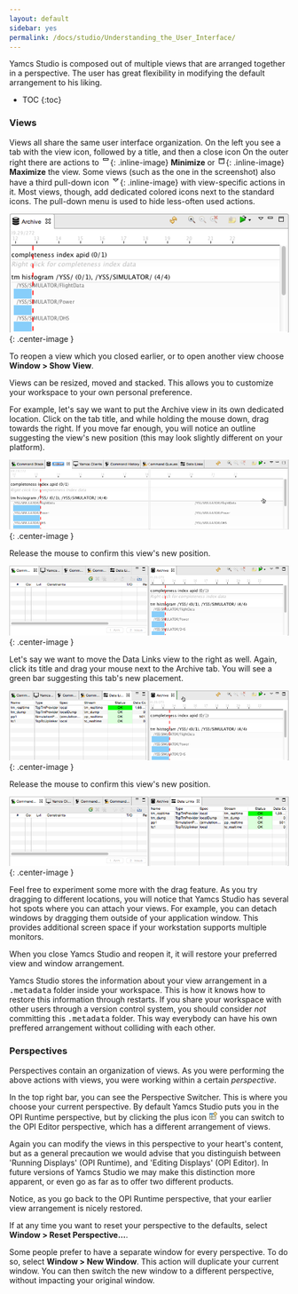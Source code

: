 ```yaml
---
layout: default
sidebar: yes
permalink: /docs/studio/Understanding_the_User_Interface/
---
```


Yamcs Studio is composed out of multiple views that are arranged together in a perspective. The user has great flexibility in modifying the default arrangement to his liking.

* TOC
{:toc}

### Views
Views all share the same user interface organization. On the left you see a tab with the view icon, followed by a title, and then a close icon On the outer right there are actions to ![Minimize](/assets/studio/view-minimize.png){: .inline-image} **Minimize** or  ![Maximize](/assets/studio/view-maximize.png){: .inline-image} **Maximize** the view. Some views (such as the one in the screenshot) also have a third pull-down icon ![Pulldown](/assets/studio/view-pulldown.png){: .inline-image} with view-specific actions in it. Most views, though, add dedicated colored icons next to the standard icons. The pull-down menu is used to hide less-often used actions.

![A View](/assets/studio/a-view.png){: .center-image }

<div class="hint">
    To reopen a view which you closed earlier, or to open another view choose <strong>Window &gt; Show View</strong>.
</div>

Views can be resized, moved and stacked. This allows you to customize your workspace to your own personal preference.

For example, let's say we want to put the Archive view in its own dedicated location. Click on the tab title, and while holding the mouse down, drag towards the right. If you move far enough, you will notice an outline suggesting the view's new position (this may look slightly different on your platform).

![Move Outline](/assets/studio/view-move-outline.png){: .center-image }

Release the mouse to confirm this view's new position.

![View Moved](/assets/studio/view-moved.png){: .center-image }

Let's say we want to move the Data Links view to the right as well. Again, click its title and drag your mouse next to the Archive tab. You will see a green bar suggesting this tab's new placement.

![Stack Outline](/assets/studio/view-move-stack-outline.png){: .center-image }

Release the mouse to confirm this view's new position.

![View Stacked](/assets/studio/view-stacked.png){: .center-image }

Feel free to experiment some more with the drag feature. As you try dragging to different locations, you will notice that Yamcs Studio has several hot spots where you can attach your views. For example, you can detach windows by dragging them outside of your application window. This provides additional screen space if your workstation supports multiple monitors.

When you close Yamcs Studio and reopen it, it will restore your preferred view and window arrangement.

<div class="hint">
    Yamcs Studio stores the information about your view arrangement in a <tt>.metadata</tt> folder inside your workspace. This is how it knows how to restore this information through restarts. If you share your workspace with other users through a version control system, you should consider <em>not</em> committing this <tt>.metadata</tt> folder. This way everybody can have his own preffered arrangement without colliding with each other. 
</div>

### Perspectives
Perspectives contain an organization of views. As you were performing the above actions with views, you were working within a certain *perspective*.

In the top right bar, you can see the Perspective Switcher. This is where you choose your current perspective. By default Yamcs Studio puts you in the OPI Runtime perspective, but by clicking the plus icon ![Choose Perspective](/assets/studio/perspective-choose.png) you can switch to the OPI Editor perspective, which has a different arrangement of views.

Again you can modify the views in this perspective to your heart's content, but as a general precaution we would advise that you distinguish between 'Running Displays' (OPI Runtime), and 'Editing Displays' (OPI Editor). In future versions of Yamcs Studio we may make this distinction more apparent, or even go as far as to offer two different products. 

Notice, as you go back to the OPI Runtime perspective, that your earlier view arrangement is nicely restored.

If at any time you want to reset your perspective to the defaults, select **Window > Reset Perspective...**.

<div class="hint">
    Some people prefer to have a separate window for every perspective. To do so, select <strong>Window > New Window</strong>. This action will duplicate your current window. You can then switch the new window to a different perspective, without impacting your original window.
</div>
